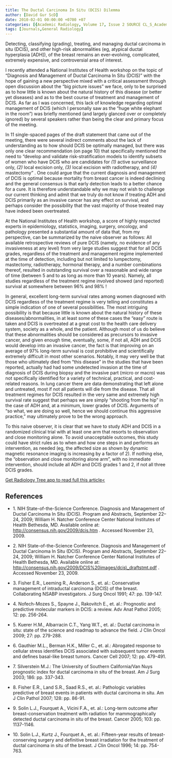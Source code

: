 ```yaml
---
title: The Ductal Carcinoma In Situ (DCIS) Dilemma
author: [David Gur ScD]
date: 2010-02-01 00:00:00 +0700 +07
categories: [{Academic Radiology, Volume 17, Issue 2 SOURCE CL_S_AcademicRadiologyVolume17Issue2 1}]
tags: [Journals,General Radiology]
---
```

Detecting, classifying (grading), treating, and managing ductal carcinoma in situ (DCIS), and other high-risk abnormalities (eg, atypical ductal hyperplasia \[ADH\]), of the breast remains an ever-evolving, complicated, extremely expensive, and controversial area of interest.

I recently attended a National Institutes of Health workshop on the topic of “Diagnosis and Management of Ductal Carcinoma In Situ (DCIS)” with the hope of gaining a new perspective mixed with a critical assessment through open discussion about the “big picture issues” we face, only to be surprised as to how little is known about the natural history of this disease (or better yet diseases) and as to the best course of treatment and management of DCIS. As far as I was concerned, this lack of knowledge regarding optimal management of DCIS (which I personally saw as the “huge white elephant in the room”) was briefly mentioned (and largely glanced over or completely ignored) by several speakers rather than being the clear and primary focus of the meeting.

In 11 single-spaced pages of the draft statement that came out of the meeting, there were several indirect comments about the lack of understanding as to how should DCIS be optimally managed, but there was only one clear recommendation (on page 10) that specifically mentioned the need to “develop and validate risk-stratification models to identify subsets of women who have DCIS who are candidates for _(1)_ active surveillance only, _(2)_ local excision only, _(3)_ local excision with radiotherapy, and _(4)_ mastectomy” . One could argue that the current diagnosis and management of DCIS is optimal because mortality from breast cancer is indeed declining and the general consensus is that early detection leads to a better chance for a cure. It is therefore understandable why we may not wish to challenge our current thinking and admit that we truly do not know if treating ADH and DCIS primarily as an invasive cancer has any effect on survival, and perhaps consider the possibility that the vast majority of those treated may have indeed been overtreated.

At the National Institutes of Health workshop, a score of highly respected experts in epidemiology, statistics, imaging, surgery, oncology, and pathology presented a substantial amount of data that, from my perspective, can be summarized by the naive observer as follows: All available retrospective reviews of pure DCIS (namely, no evidence of any invasiveness at any level) from very large studies suggest that for all DCIS grades, regardless of the treatment and management regime implemented at the time of detection, including but not limited to lumpectomy, mastectomy, radiotherapy, hormonal therapy, and a number combinations thereof, resulted in outstanding survival over a reasonable and wide range of time (between 5 and to as long as more than 10 years). Namely, all studies regardless of the treatment regime involved showed (and reported) survival at somewhere between 96% and 98% !

In general, excellent long-term survival rates among women diagnosed with DCIS regardless of the treatment regime is very telling and constitutes a simple indication of one of several possibilities. The most intriguing possibility is that because little is known about the natural history of these diseases/abnormalities, in at least some of these cases the “easy” route is taken and DCIS is overtreated at a great cost to the health care delivery system, society as a whole, and the patient. Although most of us do believe that these abnormalities should be considered as precursors to invasive cancer, and given enough time, eventually, some, if not all, ADH and DCIS would develop into an invasive cancer, the fact is that improving on an average of 97% long-term survival is cost prohibitive and scientifically extremely difficult in most other scenarios. Notably, it may very well be that those who ultimately died from “this disease” in the studies that have been reported, actually had had some undetected invasion at the time of diagnosis of DCIS during biopsy and the invasive part (micro or macro) was not specifically identified for a variety of technical, practical, and cost-related reasons. In lung cancer there are data demonstrating that left alone and untreated, most if not all patients will die from the disease. That all treatment regimes for DCIS resulted in the very same and extremely high survival rate suggest that perhaps we are simply “shooting from the hip” in the case of ADH and, at a minimum, lower grades of DCIS. Arguments of “so what, we are doing so well, hence we should continue this aggressive practice,” may ultimately prove to be the wrong approach.

To this naive observer, it is clear that we have to study ADH and DCIS in a randomized clinical trial with at least one arm that resorts to observation and close monitoring alone. To avoid unacceptable outcomes, this study could have strict rules as to when and how one steps in and performs an intervention, as needed (eg, the affected size as shown by dynamic magnetic resonance imaging is increasing by a factor of 2). If nothing else, the “observation and close monitoring alone arm”, with no immediate intervention, should include all ADH and DCIS grades 1 and 2, if not all three DCIS grades.

[Get Radiology Tree app to read full this article<](https://clinicalpub.com/app)

## References

- 1\.  NIH State-of-the-Science Conference. Diagnosis and Management of Ductal Carcinoma In Situ (DCIS). Program and Abstracts, September 22–24, 2009; William H. Natcher Conference Center National Institutes of Health Bethesda, MD. Available online at:  http://consensus.nih.gov/2009/dcis.htm  . Accessed November 23, 2009.


- 2\.  NIH State-of-the-Science Conference. Diagnosis and Management of Ductal Carcinoma In Situ (DCIS). Program and Abstracts, September 22–24, 2009; William H. Natcher Conference Center National Institutes of Health Bethesda, MD. Available online at:  http://consensus.nih.gov/2009/DCIS%20images/dcis\_draftstmt.pdf  . Accessed November 23, 2009.


- 3\. Fisher E.R., Leeming R., Anderson S., et. al.: Conservative management of intraductal carcinoma (DCIS) of the breast. Collaborating NSABP investigators. J Surg Oncol 1991; 47: pp. 139-147.


- 4\. Nofech-Mozes S., Spayne J., Rakovitch E., et. al.: Prognostic and predictive molecular markers in DCIS: a review. Adv Anat Pathol 2005; 12: pp. 256-264.


- 5\. Kuerer H.M., Albarracin C.T., Yang W.T., et. al.: Ductal carcinoma in situ: state of the science and roadmap to advance the field. J Clin Oncol 2009; 27: pp. 279-288.


- 6\. Gauthier M.L., Berman H.K., Miller C., et. al.: Abrogated response to cellular stress identifies DCIS associated with subsequent tumor events and defines basal-like breast tumors. Cancer Cell 2007; 12: pp. 479-491.


- 7\. Silverstein M.J.: The University of Southern California/Van Nuys prognostic index for ductal carcinoma in situ of the breast. Am J Surg 2003; 186: pp. 337-343.


- 8\. Fisher E.R., Land S.R., Saad R.S., et. al.: Pathologic variables predictive of breast events in patients with ductal carcinoma in situ. Am J Clin Pathol 2007; 128: pp. 86-91.


- 9\. Solin L.J., Fourquet A., Vicini F.A., et. al.: Long-term outcome after breast-conservation treatment with radiation for mammographically detected ductal carcinoma in situ of the breast. Cancer 2005; 103: pp. 1137-1146.


- 10\. Solin L.J., Kurtz J., Fourquet A., et. al.: Fifteen-year results of breast-conserving surgery and definitive breast irradiation for the treatment of ductal carcinoma in situ of the breast. J Clin Oncol 1996; 14: pp. 754-763.
